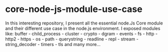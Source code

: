 # core-node-js-module-use-case
In this interesting repository, I present all the essential node.Js Core module and their different use case in the node.js environment. I exposed modules like: buffer - child_process - cluster - crypto - dgram - events - fs - http - http2 - https - os - path - querystring - readline - repl - stream - string_decoder - timers - tls and many more...
